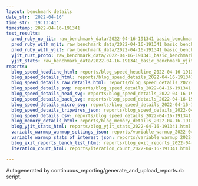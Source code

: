 ```yaml
---
layout: benchmark_details
date_str: '2022-04-16'
time_str: '19:13:41'
timestamp: 2022-04-16-191341
test_results:
  prod_ruby_no_jit: raw_benchmark_data/2022-04-16-191341_basic_benchmark_prod_ruby_no_jit.json
  prod_ruby_with_mjit: raw_benchmark_data/2022-04-16-191341_basic_benchmark_prod_ruby_with_mjit.json
  prod_ruby_with_yjit: raw_benchmark_data/2022-04-16-191341_basic_benchmark_prod_ruby_with_yjit.json
  yjit_rust_proto: raw_benchmark_data/2022-04-16-191341_basic_benchmark_yjit_rust_proto.json
  yjit_stats: raw_benchmark_data/2022-04-16-191341_basic_benchmark_yjit_stats.json
reports:
  blog_speed_headline_html: reports/blog_speed_headline_2022-04-16-191341.html
  blog_speed_details_html: reports/blog_speed_details_2022-04-16-191341.html
  blog_speed_details_raw_details_html: reports/blog_speed_details_2022-04-16-191341.raw_details.html
  blog_speed_details_svg: reports/blog_speed_details_2022-04-16-191341.svg
  blog_speed_details_head_svg: reports/blog_speed_details_2022-04-16-191341.head.svg
  blog_speed_details_back_svg: reports/blog_speed_details_2022-04-16-191341.back.svg
  blog_speed_details_micro_svg: reports/blog_speed_details_2022-04-16-191341.micro.svg
  blog_speed_details_tripwires_json: reports/blog_speed_details_2022-04-16-191341.tripwires.json
  blog_speed_details_csv: reports/blog_speed_details_2022-04-16-191341.csv
  blog_memory_details_html: reports/blog_memory_details_2022-04-16-191341.html
  blog_yjit_stats_html: reports/blog_yjit_stats_2022-04-16-191341.html
  variable_warmup_warmup_settings_json: reports/variable_warmup_2022-04-16-191341.warmup_settings.json
  variable_warmup_stats_of_interest_json: reports/variable_warmup_2022-04-16-191341.stats_of_interest.json
  blog_exit_reports_bench_list_html: reports/blog_exit_reports_2022-04-16-191341.bench_list.html
  iteration_count_html: reports/iteration_count_2022-04-16-191341.html

---
```

Autogenerated by continuous_reporting/generate_and_upload_reports.rb script.
